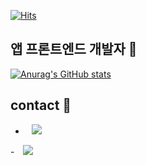 [![Hits](https://hits.seeyoufarm.com/api/count/incr/badge.svg?url=https%3A%2F%2Fgithub.com%2FppErika%2Fhit-counter&count_bg=%23489CD5&title_bg=%23555555&icon=&icon_color=%23E7E7E7&title=hits&edge_flat=false)](https://hits.seeyoufarm.com)

## 앱 프론트엔드 개발자 🐯

[![Anurag's GitHub stats](https://github-readme-stats.vercel.app/api?username=ppErika&count_private=true&show_icons=true&theme=solarized-light)](https://github.com/anuraghazra/github-readme-stats)

## contact 🐯
- <a href="https://blog.naver.com/hanerika_11">
    <img 
        src="http://img.shields.io/badge/-Blog-489CD5?style=flat&logo=Storyblok&link=https://blog.naver.com/hanerika_11"
        style="height : auto; margin-left : 10px; margin-right : 10px;"/>
</a>
- <a>
    <img 
        src="https://img.shields.io/badge/Gmail-EA4335?style=flat-square&logo=Gmail&logoColor=white&link=mailto:hanerika11@gmail.com"
        style="height : auto; margin-left : 10px; margin-right : 10px;"/>
</a>
<!--
**ppErika/ppErika** is a ✨ _special_ ✨ repository because its `README.md` (this file) appears on your GitHub profile.

Here are some ideas to get you started:

- 🔭 I’m currently working on ...
- 🌱 I’m currently learning ...
- 👯 I’m looking to collaborate on ...
- 🤔 I’m looking for help with ...
- 💬 Ask me about ...
- 📫 How to reach me: ...
- 😄 Pronouns: ...
- ⚡ Fun fact: ...
-->

